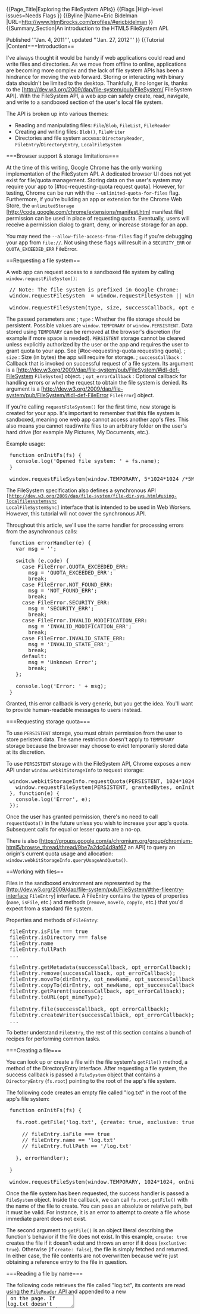 {{Page_Title|Exploring the FileSystem APIs}}
{{Flags
|High-level issues=Needs Flags
}}
{{Byline
|Name=Eric Bidelman
|URL=http://www.html5rocks.com/profiles/#ericbidelman
}}
{{Summary_Section|An introduction to the HTML5 FileSystem API.

Published '''Jan. 4, 2011''', updated '''Jan. 27, 2012'''
}}
{{Tutorial
|Content===Introduction==

I've always thought it would be handy if web applications could read and write files and directories. As we move from offline to online, applications are becoming more complex and the lack of file system APIs has been a hindrance for moving the web forward. Storing or interacting with binary data shouldn't be limited to the desktop. Thankfully, it no longer is, thanks to the [http://dev.w3.org/2009/dap/file-system/pub/FileSystem/ FileSystem API]. With the FileSystem API, a web app can safely create, read, navigate, and write to a sandboxed section of the user's local file system.

The API is broken up into various themes:

* Reading and manipulating files: <code>File</code>/<code>Blob</code>, <code>FileList</code>, <code>FileReader</code>
* Creating and writing files: <code>Blob()</code>, <code>FileWriter</code>
* Directories and file system access: <code>DirectoryReader</code>, <code>FileEntry</code>/<code>DirectoryEntry</code>, <code>LocalFileSystem</code>

===Browser support & storage limitations===

At the time of this writing, Google Chrome has the only working implementation of the FileSystem API. 
A dedicated browser UI does not yet exist for file/quota management. 
Storing data on the user's system may require your app to [#toc-requesting-quota request quota]. However, for testing, Chrome can be run with the <code>--unlimited-quota-for-files</code> flag. 
Furthermore, if you're building an app or extension for the Chrome Web Store, the <code>unlimitedStorage</code> [http://code.google.com/chrome/extensions/manifest.html manifest file] permission can be used in place of requesting quota. Eventually, users will receive a permission dialog to grant, deny, or increase storage for an app.

You may need the <code>--allow-file-access-from-files</code> flag if you're debugging your app from <code>file://</code>. Not using these flags will result in a <code>SECURITY_ERR</code> or <code>QUOTA_EXCEEDED_ERR</code> FileError.

==Requesting a file system==

A web app can request access to a sandboxed file system by calling <code>window.requestFileSystem()</code>:

<pre>
 // Note: The file system is prefixed in Google Chrome:
 window.requestFileSystem  = window.requestFileSystem &#124;&#124; window.webkitRequestFileSystem;
 
 window.requestFileSystem(type, size, successCallback, opt_errorCallback);
</pre>

The passed parameters are:
; <code>type</code>
: Whether the file storage should be persistent. Possible values are <code>window.TEMPORARY</code> or <code>window.PERSISTENT</code>. Data stored using <code>TEMPORARY</code> can be removed at the browser's discretion (for example if more space is needed). <code>PERSISTENT</code> storage cannot be cleared unless explicitly authorized by the user or the app and requires the user to grant quota to your app. See [#toc-requesting-quota requesting quota].
; <code>size</code>
: Size (in bytes) the app will require for storage.
; <code>successCallback</code>
: Callback that is invoked on successful request of a file system. Its argument is a [http://dev.w3.org/2009/dap/file-system/pub/FileSystem/#idl-def-FileSystem <code>FileSystem</code>] object.
; <code>opt_errorCallback</code>
: Optional callback for handling errors or when the request to obtain the file system is denied. Its argument is a [http://dev.w3.org/2009/dap/file-system/pub/FileSystem/#idl-def-FileError <code>FileError</code>] object.

If you're calling <code>requestFileSystem()</code> for the first time, new storage is created for your app. It's important to remember that this file system is sandboxed, meaning one web app cannot access another app's files. This also means you cannot read/write files to an arbitrary folder on the user's hard drive (for example My Pictures, My Documents, etc.).

Example usage:

<pre>
 function onInitFs(fs) {
   console.log('Opened file system: ' + fs.name);
 }
 
 window.requestFileSystem(window.TEMPORARY, 5*1024*1024 /*5MB*/, onInitFs, errorHandler);
</pre>

The FileSystem specification also defines a synchronous API <code>[http://dev.w3.org/2009/dap/file-system/file-dir-sys.html#using-localfilesystemsync LocalFileSystemSync]</code> interface that is intended to be used in Web Workers. However, this tutorial will not cover the synchronous API.

Throughout this article, we'll use the same handler for processing errors from the asynchronous calls:

<pre>
 function errorHandler(e) {
   var msg = '';
 
   switch (e.code) {
     case FileError.QUOTA_EXCEEDED_ERR:
       msg = 'QUOTA_EXCEEDED_ERR';
       break;
     case FileError.NOT_FOUND_ERR:
       msg = 'NOT_FOUND_ERR';
       break;
     case FileError.SECURITY_ERR:
       msg = 'SECURITY_ERR';
       break;
     case FileError.INVALID_MODIFICATION_ERR:
       msg = 'INVALID_MODIFICATION_ERR';
       break;
     case FileError.INVALID_STATE_ERR:
       msg = 'INVALID_STATE_ERR';
       break;
     default:
       msg = 'Unknown Error';
       break;
   };
 
   console.log('Error: ' + msg);
 }
</pre>

Granted, this error callback is very generic, but you get the idea. You'll want to provide human-readable messages to users instead.

===Requesting storage quota===

To use <code>PERSISTENT</code> storage, you must obtain permission from the user to store peristent data. The same restriction doesn't apply to <code>TEMPORARY</code> storage because the browser may choose to evict temporarily stored data at its discretion.

To use <code>PERSISTENT</code> storage with the FileSystem API, Chrome exposes a new API under <code>window.webkitStorageInfo</code> to request storage:

<pre>
 window.webkitStorageInfo.requestQuota(PERSISTENT, 1024*1024, function(grantedBytes) {
   window.requestFileSystem(PERSISTENT, grantedBytes, onInitFs, errorHandler);
 }, function(e) {
   console.log('Error', e);
 });
</pre>

Once the user has granted permission, there's no need to call <code>requestQuota()</code> in the future unless you wish to increase your app's quota. Subsequent calls for equal or lesser quota are a no-op.

There is also [https://groups.google.com/a/chromium.org/group/chromium-html5/browse_thread/thread/9be7a2dc04d9af67 an API] to query an origin's current quota usage and allocation: <code>window.webkitStorageInfo.queryUsageAndQuota()</code>.

==Working with files==

Files in the sandboxed environment are represented by the [http://dev.w3.org/2009/dap/file-system/pub/FileSystem/#the-fileentry-interface <code>FileEntry</code>] interface. 
A FileEntry contains the types of properties (<code>name</code>, <code>isFile</code>, etc.) and methods (<code>remove</code>, <code>moveTo</code>, <code>copyTo</code>, etc.) that you'd expect from a standard file system.

Properties and methods of <code>FileEntry</code>:

<pre>
 fileEntry.isFile === true
 fileEntry.isDirectory === false
 fileEntry.name
 fileEntry.fullPath
 ...
 
 fileEntry.getMetadata(successCallback, opt_errorCallback);
 fileEntry.remove(successCallback, opt_errorCallback);
 fileEntry.moveTo(dirEntry, opt_newName, opt_successCallback, opt_errorCallback);
 fileEntry.copyTo(dirEntry, opt_newName, opt_successCallback, opt_errorCallback);
 fileEntry.getParent(successCallback, opt_errorCallback);
 fileEntry.toURL(opt_mimeType);
 
 fileEntry.file(successCallback, opt_errorCallback);
 fileEntry.createWriter(successCallback, opt_errorCallback);
 ...
</pre>

To better understand <code>FileEntry</code>, the rest of this section contains a bunch of recipes for performing common tasks.

===Creating a file===

You can look up or create a file with the file system's <code>getFile()</code> method, a method of the DirectoryEntry interface. After requesting a file system, the success callback is passed a <code>FileSystem</code> object that contains a <code>DirectoryEntry</code> (<code>fs.root</code>) pointing to the root of the app's file system.

The following code creates an empty file called "log.txt" in the root of the app's file system:

<pre>
 function onInitFs(fs) {
 
   fs.root.getFile('log.txt', {create: true, exclusive: true}, function(fileEntry) {
 
     // fileEntry.isFile === true
     // fileEntry.name == 'log.txt'
     // fileEntry.fullPath == '/log.txt'
 
   }, errorHandler);
 
 }
 
 window.requestFileSystem(window.TEMPORARY, 1024*1024, onInitFs, errorHandler);
</pre>

Once the file system has been requested, the success handler is passed a <code>FileSystem</code> object. Inside the callback, we can call <code>fs.root.getFile()</code> with the name of the file to create. You can pass an absolute or relative path, but it must be valid. For instance, it is an error to attempt to create a file whose immediate parent does not exist. 

The second argument to <code>getFile()</code> is an object literal describing the function's behavior if the file does not exist. In this example, <code>create: true</code> creates the file if it doesn't exist and throws an error if it does (<code>exclusive: true</code>). Otherwise (if <code>create: false</code>), the file is simply fetched and returned. In either case, the file contents are not overwritten because we're just obtaining a reference entry to the file in question.

===Reading a file by name===

The following code retrieves the file called "log.txt", its contents are read using the <code>FileReader</code> API and appended to a new <textarea> on the page. If log.txt doesn't exist, an error is thrown.

<pre>
 function onInitFs(fs) {
 
   fs.root.getFile('log.txt', {}, function(fileEntry) {
 
     // Get a File object representing the file,
     // then use FileReader to read its contents.
     fileEntry.file(function(file) {
        var reader = new FileReader();
 
        reader.onloadend = function(e) {
          var txtArea = document.createElement('textarea');
          txtArea.value = this.result;
          document.body.appendChild(txtArea);
        };
 
        reader.readAsText(file);
     }, errorHandler);
 
   }, errorHandler);
 
 }
 
 window.requestFileSystem(window.TEMPORARY, 1024*1024, onInitFs, errorHandler);
</pre>

===Writing to a file===

The following code creates an empty file called "log.txt" (if it doesn't exist) and fills it with the text 'Lorem Ipsum'.

<pre>
 function onInitFs(fs) {
 
   fs.root.getFile('log.txt', {create: true}, function(fileEntry) {
 
     // Create a FileWriter object for our FileEntry (log.txt).
     fileEntry.createWriter(function(fileWriter) {
 
       fileWriter.onwriteend = function(e) {
         console.log('Write completed.');
       };
 
       fileWriter.onerror = function(e) {
         console.log('Write failed: ' + e.toString());
       };
 
       // Create a new Blob and write it to log.txt.
       var blob = new Blob(['Lorem Ipsum'], {type: 'text/plain'});
 
       fileWriter.write(blob);
 
     }, errorHandler);
 
   }, errorHandler);
 
 }
 
 window.requestFileSystem(window.TEMPORARY, 1024*1024, onInitFs, errorHandler);
</pre>

This time, we call the FileEntry's <code>createWriter()</code> method to obtain a <code>FileWriter</code> object. Inside the success callback, event handlers are set up for <code>error</code> and <code>writeend</code> events. The text data is written to the file by creating a blob, appending text to it, and passing the blob to <code>FileWriter.write()</code>.

===Appending data to a file===

The following code appends the text "Hello World" to the end of our log file. An error is thrown if the file does not exist.

<pre>
 function onInitFs(fs) {
 
   fs.root.getFile('log.txt', {create: false}, function(fileEntry) {
 
     // Create a FileWriter object for our FileEntry (log.txt).
     fileEntry.createWriter(function(fileWriter) {
 
       fileWriter.seek(fileWriter.length); // Start write position at EOF.
 
       // Create a new Blob and write it to log.txt.
       var blob = new Blob(['Hello World'], {type: 'text/plain'});
 
       fileWriter.write(blob);
 
     }, errorHandler);
 
   }, errorHandler);
 
 }
 
 window.requestFileSystem(window.TEMPORARY, 1024*1024, onInitFs, errorHandler);
</pre>

===Duplicating user-selected files===

The following code allows a user to select multiple files using <code><input type="file" multiple /></code> and creates copies of those files in the app's sandboxed file system.

<pre>
 <input type="file" id="myfile" multiple />
</pre>

<pre>
 document.querySelector('#myfile').onchange = function(e) {
   var files = this.files;
 
   window.requestFileSystem(window.TEMPORARY, 1024*1024, function(fs) {
     // Duplicate each file the user selected to the app's fs.
     for (var i = 0, file; file = files[i]; ++i) {
 
       // Capture current iteration's file in local scope for the getFile() callback.
       (function(f) {
         fs.root.getFile(f.name, {create: true, exclusive: true}, function(fileEntry) {
           fileEntry.createWriter(function(fileWriter) {
             fileWriter.write(f); // Note: write() can take a File or Blob object.
           }, errorHandler);
         }, errorHandler);
       })(file);
 
     }
   }, errorHandler);
 
 };
</pre>

Although we've used an input for the file import, one could easily leverage HTML5 Drag and Drop to achieve the same objective.

As noted in the comment, <code>FileWriter.write()</code> can accept a <code>Blob</code> or <code>File</code>. This is because <code>File</code> inherits from <code>Blob</code>. Therefore, all file objects are blobs.

===Removing a file===

The following code deletes the file 'log.txt'.

<pre>
 window.requestFileSystem(window.TEMPORARY, 1024*1024, function(fs) {
   fs.root.getFile('log.txt', {create: false}, function(fileEntry) {
 
     fileEntry.remove(function() { console.log('File removed.'); }, errorHandler);
 
   }, errorHandler);
 }, errorHandler);
</pre>

==Working with directories==

Directories in the sandbox are represented by the [http://dev.w3.org/2009/dap/file-system/pub/FileSystem/#the-directoryentry-interface <code>DirectoryEntry</code>] interface, which shares most of FileEntry's properties (they inherit from a common <code>Entry</code> interface). However, <code>DirectoryEntry</code> has additional methods for manipulating directories.

Properties and methods of <code>DirectoryEntry</code>:

<pre>
 dirEntry.isDirectory === true
 // See the section on FileEntry for other inherited properties/methods.
 ...
 
 var dirReader = dirEntry.createReader();
 dirEntry.getFile(path, opt_flags, opt_successCallback, opt_errorCallback);
 dirEntry.getDirectory(path, opt_flags, opt_successCallback, opt_errorCallback);
 dirEntry.removeRecursively(successCallback, opt_errorCallback);
 ...
</pre>

===Creating directories===

Use the <code>getDirectory()</code> method of <code>DirectoryEntry</code> to read or create directories. You can pass either a name or path as the directory to look up or create.

For example, the following code creates a directory named "MyPictures" in the root directory:

<pre>
 window.requestFileSystem(window.TEMPORARY, 1024*1024, function(fs) {
   fs.root.getDirectory('MyPictures', {create: true}, function(dirEntry) {
     ...
   }, errorHandler);
 }, errorHandler);
</pre>

===Subdirectories===

Creating a subdirectory is exactly the same as creating any other directory. However, the API throws an error if you attempt to create a directory whose immediate parent does not exist. The solution is to create each directory sequentially, which is rather tricky to do with an asynchronous API.

The following code creates a new hierarchy ("music/genres/jazz") in the root of the app's FileSystem by recursively adding each subdirectory after its parent folder has been created.

<pre>
 var path = 'music/genres/jazz/';
 
 function createDir(rootDirEntry, folders) {
   // Throw out './' or '/' and move on to prevent something like '/foo/.//bar'.
   if (folders[0] == '.' &#124;&#124; folders[0] == '') {
     folders = folders.slice(1);
   }
   rootDirEntry.getDirectory(folders[0], {create: true}, function(dirEntry) {
     // Recursively add the new subfolder (if we still have another to create).
     if (folders.length) {
       createDir(dirEntry, folders.slice(1));
     }
   }, errorHandler);
 };
 
 function onInitFs(fs) {
   createDir(fs.root, path.split('/')); // fs.root is a DirectoryEntry.
 }
 
 window.requestFileSystem(window.TEMPORARY, 1024*1024, onInitFs, errorHandler);
</pre>

Now that "music/genres/jazz" is in place, we can pass its full path to <code>getDirectory()</code> and create new subfolders or files under it. For example:

<pre>
 window.requestFileSystem(window.TEMPORARY, 1024*1024, function(fs) {
   fs.root.getFile('/music/genres/jazz/song.mp3', {create: true}, function(fileEntry) {
     ...
   }, errorHandler);
 }, errorHandler);
</pre>

===Reading a directory's contents===

To read the contents of a directory, create a <code>DirectoryReader</code> and call its <code>readEntries()</code> method. Note that there is no guarantee that all of a directory's entries will be returned in a single call to <code>readEntries()</code>. 
That means you need to keep calling <code>DirectoryReader.readEntries()</code> until no more results are returned. The following code demonstrates this:

<pre>
 <ul id="filelist"></ul>
</pre>

<pre>
 function toArray(list) {
   return Array.prototype.slice.call(list &#124;&#124; [], 0);
 }
 
 function listResults(entries) {
   // Document fragments can improve performance since they're only appended
   // to the DOM once. Only one browser reflow occurs.
   var fragment = document.createDocumentFragment();
 
   entries.forEach(function(entry, i) {
     var img = entry.isDirectory ? '<img src="folder-icon.gif">' :
                                   '<img src="file-icon.gif">';
     var li = document.createElement('li');
     li.innerHTML = [img, '<span>', entry.name, '</span>'].join('');
     fragment.appendChild(li);
   });
 
   document.querySelector('#filelist').appendChild(fragment);
 }
 
 function onInitFs(fs) {
 
   var dirReader = fs.root.createReader();
   var entries = [];
 
   // Call the reader.readEntries() until no more results are returned.
   var readEntries = function() {
      dirReader.readEntries (function(results) {
       if (!results.length) {
         listResults(entries.sort());
       } else {
         entries = entries.concat(toArray(results));
         readEntries();
       }
     }, errorHandler);
   };
 
   readEntries(); // Start reading dirs.
 
 }
 
 window.requestFileSystem(window.TEMPORARY, 1024*1024, onInitFs, errorHandler);
</pre>

===Removing a directory===

The <code>DirectoryEntry.remove()</code> method behaves just like [#toc-file-removing <code>FileEntry</code>]'s. The difference: attempting to delete a non-empty directory results in an error.

The following code removes the empty directory "jazz" from "/music/genres/":

<pre>
 window.requestFileSystem(window.TEMPORARY, 1024*1024, function(fs) {
   fs.root.getDirectory('music/genres/jazz', {}, function(dirEntry) {
 
     dirEntry.remove(function() { console.log('Directory removed.'); }, errorHandler);
 
   }, errorHandler);
 }, errorHandler);
</pre>

====Recursively removing a directory====

If you have a pesky directory that contains entries, <code>removeRecursively()</code> is your friend. It deletes the directory and its contents, recursively.

The following code recursively removes the directory "music" and all the files and directories that it contains:

<pre>
 window.requestFileSystem(window.TEMPORARY, 1024*1024, function(fs) {
   fs.root.getDirectory('/misc/../music', {}, function(dirEntry) {
 
     dirEntry.removeRecursively(function() { console.log('Directory removed.'); }, errorHandler);
 
   }, errorHandler);
 }, errorHandler);
</pre>

==Copying, renaming, and moving==

<code>FileEntry</code> and <code>DirectoryEntry</code> share common operations.

===Copying an entry===

Both <code>FileEntry</code> and <code>DirectoryEntry</code> have a <code>copyTo()</code> method for duplicating existing entries. This method automatically does a recursive copy on folders.

The following code example copies the file "me.png" from one directory to another:

<pre>
 function copy(cwd, src, dest) {
   cwd.getFile(src, {}, function(fileEntry) {
 
     cwd.getDirectory(dest, {}, function(dirEntry) {
       fileEntry.copyTo(dirEntry);
     }, errorHandler);
 
   }, errorHandler);
 }
 
 window.requestFileSystem(window.TEMPORARY, 1024*1024, function(fs) {
   copy(fs.root, '/folder1/me.png', 'folder2/mypics/');
 }, errorHandler);
</pre>

===Moving or renaming an entry===

The <code>moveTo()</code> method present in <code>FileEntry</code> and <code>DirectoryEntry</code> allows you to move or rename a file or directory. Its first argument is the parent directory to move the file under, and its second is an optional new name for the file. If a new name isn't provided, the file's original name is used.

The following example renames "me.png" to "you.png", but does not move the file:

<pre>
 function rename(cwd, src, newName) {
   cwd.getFile(src, {}, function(fileEntry) {
     fileEntry.moveTo(cwd, newName);
   }, errorHandler);
 }
 
 window.requestFileSystem(window.TEMPORARY, 1024*1024, function(fs) {
   rename(fs.root, 'me.png', 'you.png');
 }, errorHandler);
</pre>

The following example moves "me.png" (located in the root directory) to a folder named "newfolder".

<pre>
 function move(src, dirName) {
   fs.root.getFile(src, {}, function(fileEntry) {
 
     fs.root.getDirectory(dirName, {}, function(dirEntry) {
       fileEntry.moveTo(dirEntry);
     }, errorHandler);
 
   }, errorHandler);
 }
 
 window.requestFileSystem(window.TEMPORARY, 1024*1024, function(fs) {
   move('/me.png', 'newfolder/');
 }, errorHandler);
</pre>

==filesystem: URLs==

The FileSystem API exposes a new URL scheme, <code>filesystem:</code>, that can be used to fill <code>src</code> or <code>href</code> attributes. For example, if you wanted to display an image and have its [http://dev.w3.org/2009/dap/file-system/pub/FileSystem/#the-fileentry-interface <code>fileEntry</code>], calling <code>toURL()</code> would give you the file's <code>filesystem:</code> URL:

<pre>
 var img = document.createElement('img');
 img.src = fileEntry.toURL(); // filesystem:http://example.com/temporary/myfile.png
 document.body.appendChild(img);
</pre>

Alternatively, if you already have a <code>filesystem:</code> URL, <code>resolveLocalFileSystemURL()</code> will get you back the [http://dev.w3.org/2009/dap/file-system/pub/FileSystem/#the-fileentry-interface <code>fileEntry</code>]:

<pre>
 window.resolveLocalFileSystemURL = window.resolveLocalFileSystemURL &#124;&#124;
                                    window.webkitResolveLocalFileSystemURL;
 
 var url = 'filesystem:http://example.com/temporary/myfile.png';
 window.resolveLocalFileSystemURL(url, function(fileEntry) {
   ...
 });
</pre>

==Putting it all together==

===Basic example===

The demo in [http://www.html5rocks.com/en/tutorials/file/filesystem/ this article] will list the files/folders in the filesystem.

===HTML5 Terminal===

The HTML5 Terminal shell replicates some of the common operations in a UNIX filesystem (such as <code>cd</code>, <code>mkdir</code>, <code>rm</code>, <code>open</code>, and <code>cat</code>) by abstracting the FileSystem API. To add content, open the app, then drag and drop files from your desktop onto the terminal window. (Click the image caption to open the terminal.)

[[Image:xterminal2b.jpg]]<br/>
[http://www.htmlfivewow.com/demos/terminal/terminal.html ''Click here to open the HTML5 Terminal'']

==Use Cases==

There are several [http://www.html5rocks.com/tutorials#offline,storage storage options] available in HTML5, but the FileSystem is different in that it aims to satisfy client-side storage use cases not well served by databases. Generally, these are applications that deal with large binary blobs and/or share data with applications outside of the context of the browser.

The specification lists several use cases:

# Persistent uploader
#* When a file or directory is selected for upload, it copies the files into a local sandbox and uploads a chunk at a time.
#* Uploads can be restarted after browser crashes, network interruptions, etc.
# Video game, music, or other app with lots of media assets
#* It downloads one or several large tarballs, and expands them locally into a directory structure.
#* The same download works on any operating system.
#* It can manage prefetching just the next-to-be-needed assets in the background, so going to the next game level or activating a new feature doesn't require waiting for a download.
#* It uses those assets directly from its local cache, by direct file reads or by handing local URIs to image or video tags, WebGL asset loaders, etc.
#* The files may be of arbitrary binary format.
#* On the server side, a compressed tarball will often be much smaller than a collection of separately-compressed files. Also, 1 tarball instead of 1000 little files will involve fewer seeks, all else being equal.
# Audio/Photo editor with offline access or local cache for speed
#* The data blobs are potentially quite large, and are read-write.
#* It may want to do partial writes to files (ovewriting just the ID3/EXIF tags, for example).
#* The ability to organize project files by creating directories would be useful.
#* Edited files should be accessable by client-side applications [iTunes, Picasa].
# Offline video viewer
#* It downloads large files (>1GB) for later viewing.
#* It needs efficient seek + streaming.
#* It must be able to hand a URI to the video tag.
#* It should enable access to partly-downloaded files e.g. to let you watch the first episode of the DVD even if your download didn't complete before you got on the plane.
#* It should be able to pull a single episode out of the middle of a download and give just that to the video tag.
# Offline Web Mail Client
#* Downloads attachments and stores them locally.
#* Caches user-selected attachments for later upload.
#* Needs to be able to refer to cached attachments and image thumbnails for display and upload.
#* Should be able to trigger the UA's download manager just as if talking to a server.
#* Should be able to upload an email with attachments as a multipart post, rather than sending a file at a time in an XHR.

==Reference specifications==

* [http://dev.w3.org/2009/dap/file-system/pub/FileSystem/ FileSystem]
* [http://dev.w3.org/2009/dap/file-system/file-writer.html FileWriter]
* [http://dev.w3.org/2006/webapi/FileAPI/#dfn-filereader FileReader]
* [http://dev.w3.org/2006/webapi/FileAPI/ File]
* [http://dev.w3.org/2006/webapi/FileAPI/#dfn-Blob Blob]
|window_webkitRequestFileSystem;
 
 window_requestFileSystem(type, size, successCallback, opt_errorCallback);
</pre>

The passed parameters are:
; <code>type</code>
: Whether the file storage should be persistent_ Possible values are <code>window_TEMPORARY</code> or <code>window_PERSISTENT</code>_ Data stored using <code>TEMPORARY</code> can be removed at the browser's discretion (for example if more space is needed)_ <code>PERSISTENT</code> storage cannot be cleared unless explicitly authorized by the user or the app and requires the user to grant quota to your app_ See [#toc-requesting-quota requesting quota]_
; <code>size</code>
: Size (in bytes) the app will require for storage_
; <code>successCallback</code>
: Callback that is invoked on successful request of a file system_ Its argument is a [http://dev_w3_org/2009/dap/file-system/pub/FileSystem/#idl-def-FileSystem <code>FileSystem</code>] object_
; <code>opt_errorCallback</code>
: Optional callback for handling errors or when the request to obtain the file system is denied_ Its argument is a [http://dev_w3_org/2009/dap/file-system/pub/FileSystem/#idl-def-FileError <code>FileError</code>] object_

If you're calling <code>requestFileSystem()</code> for the first time, new storage is created for your app_ It's important to remember that this file system is sandboxed, meaning one web app cannot access another app's files_ This also means you cannot read/write files to an arbitrary folder on the user's hard drive (for example My Pictures, My Documents, etc_)_

Example usage:

<pre>
 function onInitFs(fs) {
   console_log('Opened file system: ' + fs_name);
 }
 
 window_requestFileSystem(window_TEMPORARY, 5*1024*1024 /*5MB*/, onInitFs, errorHandler);
</pre>

The FileSystem specification also defines a synchronous API <code>[http://dev_w3_org/2009/dap/file-system/file-dir-sys_html#using-localfilesystemsync LocalFileSystemSync]</code> interface that is intended to be used in Web Workers_ However, this tutorial will not cover the synchronous API_

Throughout this article, we'll use the same handler for processing errors from the asynchronous calls:

<pre>
 function errorHandler(e) {
   var msg='';
 
   switch (e.code) {
     case FileError.QUOTA_EXCEEDED_ERR:
       msg = 'QUOTA_EXCEEDED_ERR';
       break;
     case FileError.NOT_FOUND_ERR:
       msg = 'NOT_FOUND_ERR';
       break;
     case FileError.SECURITY_ERR:
       msg = 'SECURITY_ERR';
       break;
     case FileError.INVALID_MODIFICATION_ERR:
       msg = 'INVALID_MODIFICATION_ERR';
       break;
     case FileError.INVALID_STATE_ERR:
       msg = 'INVALID_STATE_ERR';
       break;
     default:
       msg = 'Unknown Error';
       break;
   };
 
   console.log('Error: ' + msg);
 }
</pre>

Granted, this error callback is very generic, but you get the idea. You'll want to provide human-readable messages to users instead.

===Requesting storage quota===

To use <code>PERSISTENT</code> storage, you must obtain permission from the user to store peristent data. The same restriction doesn't apply to <code>TEMPORARY</code> storage because the browser may choose to evict temporarily stored data at its discretion.

To use <code>PERSISTENT</code> storage with the FileSystem API, Chrome exposes a new API under <code>window.webkitStorageInfo</code> to request storage:

<pre>
 window.webkitStorageInfo.requestQuota(PERSISTENT, 1024*1024, function(grantedBytes) {
   window.requestFileSystem(PERSISTENT, grantedBytes, onInitFs, errorHandler);
 }, function(e) {
   console.log('Error', e);
 });
</pre>

Once the user has granted permission, there's no need to call <code>requestQuota()</code> in the future unless you wish to increase your app's quota. Subsequent calls for equal or lesser quota are a no-op.

There is also [https://groups.google.com/a/chromium.org/group/chromium-html5/browse_thread/thread/9be7a2dc04d9af67 an API] to query an origin's current quota usage and allocation: <code>window.webkitStorageInfo.queryUsageAndQuota()</code>.

==Working with files==

Files in the sandboxed environment are represented by the [http://dev.w3.org/2009/dap/file-system/pub/FileSystem/#the-fileentry-interface <code>FileEntry</code>] interface. 
A FileEntry contains the types of properties (<code>name</code>, <code>isFile</code>, etc.) and methods (<code>remove</code>, <code>moveTo</code>, <code>copyTo</code>, etc.) that you'd expect from a standard file system.

Properties and methods of <code>FileEntry</code>:

<pre>
 fileEntry.isFile === true
 fileEntry.isDirectory === false
 fileEntry.name
 fileEntry.fullPath
 ...
 
 fileEntry.getMetadata(successCallback, opt_errorCallback);
 fileEntry.remove(successCallback, opt_errorCallback);
 fileEntry.moveTo(dirEntry, opt_newName, opt_successCallback, opt_errorCallback);
 fileEntry.copyTo(dirEntry, opt_newName, opt_successCallback, opt_errorCallback);
 fileEntry.getParent(successCallback, opt_errorCallback);
 fileEntry.toURL(opt_mimeType);
 
 fileEntry.file(successCallback, opt_errorCallback);
 fileEntry.createWriter(successCallback, opt_errorCallback);
 ...
</pre>

To better understand <code>FileEntry</code>, the rest of this section contains a bunch of recipes for performing common tasks.

===Creating a file===

You can look up or create a file with the file system's <code>getFile()</code> method, a method of the DirectoryEntry interface. After requesting a file system, the success callback is passed a <code>FileSystem</code> object that contains a <code>DirectoryEntry</code> (<code>fs.root</code>) pointing to the root of the app's file system.

The following code creates an empty file called "log.txt" in the root of the app's file system:

<pre>
 function onInitFs(fs) {
 
   fs.root.getFile('log.txt', {create: true, exclusive: true}, function(fileEntry) {
 
     // fileEntry.isFile === true
     // fileEntry.name == 'log.txt'
     // fileEntry.fullPath == '/log.txt'
 
   }, errorHandler);
 
 }
 
 window.requestFileSystem(window.TEMPORARY, 1024*1024, onInitFs, errorHandler);
</pre>

Once the file system has been requested, the success handler is passed a <code>FileSystem</code> object. Inside the callback, we can call <code>fs.root.getFile()</code> with the name of the file to create. You can pass an absolute or relative path, but it must be valid. For instance, it is an error to attempt to create a file whose immediate parent does not exist. 

The second argument to <code>getFile()</code> is an object literal describing the function's behavior if the file does not exist. In this example, <code>create: true</code> creates the file if it doesn't exist and throws an error if it does (<code>exclusive: true</code>). Otherwise (if <code>create: false</code>), the file is simply fetched and returned. In either case, the file contents are not overwritten because we're just obtaining a reference entry to the file in question.

===Reading a file by name===

The following code retrieves the file called "log.txt", its contents are read using the <code>FileReader</code> API and appended to a new <textarea> on the page. If log.txt doesn't exist, an error is thrown.

<pre>
 function onInitFs(fs) {
 
   fs.root.getFile('log.txt', {}, function(fileEntry) {
 
     // Get a File object representing the file,
     // then use FileReader to read its contents.
     fileEntry.file(function(file) {
        var reader = new FileReader();
 
        reader.onloadend = function(e) {
          var txtArea = document.createElement('textarea');
          txtArea.value = this.result;
          document.body.appendChild(txtArea);
        };
 
        reader.readAsText(file);
     }, errorHandler);
 
   }, errorHandler);
 
 }
 
 window.requestFileSystem(window.TEMPORARY, 1024*1024, onInitFs, errorHandler);
</pre>

===Writing to a file===

The following code creates an empty file called "log.txt" (if it doesn't exist) and fills it with the text 'Lorem Ipsum'.

<pre>
 function onInitFs(fs) {
 
   fs.root.getFile('log.txt', {create: true}, function(fileEntry) {
 
     // Create a FileWriter object for our FileEntry (log.txt).
     fileEntry.createWriter(function(fileWriter) {
 
       fileWriter.onwriteend = function(e) {
         console.log('Write completed.');
       };
 
       fileWriter.onerror = function(e) {
         console.log('Write failed: ' + e.toString());
       };
 
       // Create a new Blob and write it to log.txt.
       var blob = new Blob(['Lorem Ipsum'], {type: 'text/plain'});
 
       fileWriter.write(blob);
 
     }, errorHandler);
 
   }, errorHandler);
 
 }
 
 window.requestFileSystem(window.TEMPORARY, 1024*1024, onInitFs, errorHandler);
</pre>

This time, we call the FileEntry's <code>createWriter()</code> method to obtain a <code>FileWriter</code> object. Inside the success callback, event handlers are set up for <code>error</code> and <code>writeend</code> events. The text data is written to the file by creating a blob, appending text to it, and passing the blob to <code>FileWriter.write()</code>.

===Appending data to a file===

The following code appends the text "Hello World" to the end of our log file. An error is thrown if the file does not exist.

<pre>
 function onInitFs(fs) {
 
   fs.root.getFile('log.txt', {create: false}, function(fileEntry) {
 
     // Create a FileWriter object for our FileEntry (log.txt).
     fileEntry.createWriter(function(fileWriter) {
 
       fileWriter.seek(fileWriter.length); // Start write position at EOF.
 
       // Create a new Blob and write it to log.txt.
       var blob = new Blob(['Hello World'], {type: 'text/plain'});
 
       fileWriter.write(blob);
 
     }, errorHandler);
 
   }, errorHandler);
 
 }
 
 window.requestFileSystem(window.TEMPORARY, 1024*1024, onInitFs, errorHandler);
</pre>

===Duplicating user-selected files===

The following code allows a user to select multiple files using <code><input type="file" multiple /></code> and creates copies of those files in the app's sandboxed file system.

<pre>
 <input type="file" id="myfile" multiple />
</pre>

<pre>
 document.querySelector('#myfile').onchange = function(e) {
   var files = this.files;
 
   window.requestFileSystem(window.TEMPORARY, 1024*1024, function(fs) {
     // Duplicate each file the user selected to the app's fs.
     for (var i = 0, file; file = files[i]; ++i) {
 
       // Capture current iteration's file in local scope for the getFile() callback.
       (function(f) {
         fs.root.getFile(f.name, {create: true, exclusive: true}, function(fileEntry) {
           fileEntry.createWriter(function(fileWriter) {
             fileWriter.write(f); // Note: write() can take a File or Blob object.
           }, errorHandler);
         }, errorHandler);
       })(file);
 
     }
   }, errorHandler);
 
 };
</pre>

Although we've used an input for the file import, one could easily leverage HTML5 Drag and Drop to achieve the same objective.

As noted in the comment, <code>FileWriter.write()</code> can accept a <code>Blob</code> or <code>File</code>. This is because <code>File</code> inherits from <code>Blob</code>. Therefore, all file objects are blobs.

===Removing a file===

The following code deletes the file 'log.txt'.

<pre>
 window.requestFileSystem(window.TEMPORARY, 1024*1024, function(fs) {
   fs.root.getFile('log.txt', {create: false}, function(fileEntry) {
 
     fileEntry.remove(function() { console.log('File removed.'); }, errorHandler);
 
   }, errorHandler);
 }, errorHandler);
</pre>

==Working with directories==

Directories in the sandbox are represented by the [http://dev.w3.org/2009/dap/file-system/pub/FileSystem/#the-directoryentry-interface <code>DirectoryEntry</code>] interface, which shares most of FileEntry's properties (they inherit from a common <code>Entry</code> interface). However, <code>DirectoryEntry</code> has additional methods for manipulating directories.

Properties and methods of <code>DirectoryEntry</code>:

<pre>
 dirEntry.isDirectory === true
 // See the section on FileEntry for other inherited properties/methods.
 ...
 
 var dirReader = dirEntry.createReader();
 dirEntry.getFile(path, opt_flags, opt_successCallback, opt_errorCallback);
 dirEntry.getDirectory(path, opt_flags, opt_successCallback, opt_errorCallback);
 dirEntry.removeRecursively(successCallback, opt_errorCallback);
 ...
</pre>

===Creating directories===

Use the <code>getDirectory()</code> method of <code>DirectoryEntry</code> to read or create directories. You can pass either a name or path as the directory to look up or create.

For example, the following code creates a directory named "MyPictures" in the root directory:

<pre>
 window.requestFileSystem(window.TEMPORARY, 1024*1024, function(fs) {
   fs.root.getDirectory('MyPictures', {create: true}, function(dirEntry) {
     ...
   }, errorHandler);
 }, errorHandler);
</pre>

===Subdirectories===

Creating a subdirectory is exactly the same as creating any other directory. However, the API throws an error if you attempt to create a directory whose immediate parent does not exist. The solution is to create each directory sequentially, which is rather tricky to do with an asynchronous API.

The following code creates a new hierarchy ("music/genres/jazz") in the root of the app's FileSystem by recursively adding each subdirectory after its parent folder has been created.

<pre>
 var path = 'music/genres/jazz/';
 
 function createDir(rootDirEntry, folders) {
   // Throw out './' or '/' and move on to prevent something like '/foo/.//bar'.
   if (folders[0] == '.' || folders[0] == '') {
     folders = folders.slice(1);
   }
   rootDirEntry.getDirectory(folders[0], {create: true}, function(dirEntry) {
     // Recursively add the new subfolder (if we still have another to create).
     if (folders.length) {
       createDir(dirEntry, folders.slice(1));
     }
   }, errorHandler);
 };
 
 function onInitFs(fs) {
   createDir(fs.root, path.split('/')); // fs.root is a DirectoryEntry.
 }
 
 window.requestFileSystem(window.TEMPORARY, 1024*1024, onInitFs, errorHandler);
</pre>

Now that "music/genres/jazz" is in place, we can pass its full path to <code>getDirectory()</code> and create new subfolders or files under it. For example:

<pre>
 window.requestFileSystem(window.TEMPORARY, 1024*1024, function(fs) {
   fs.root.getFile('/music/genres/jazz/song.mp3', {create: true}, function(fileEntry) {
     ...
   }, errorHandler);
 }, errorHandler);
</pre>

===Reading a directory's contents===

To read the contents of a directory, create a <code>DirectoryReader</code> and call its <code>readEntries()</code> method. Note that there is no guarantee that all of a directory's entries will be returned in a single call to <code>readEntries()</code>. 
That means you need to keep calling <code>DirectoryReader.readEntries()</code> until no more results are returned. The following code demonstrates this:

<pre>
 <ul id="filelist"></ul>
</pre>

<pre>
 function toArray(list) {
   return Array.prototype.slice.call(list || [], 0);
 }
 
 function listResults(entries) {
   // Document fragments can improve performance since they're only appended
   // to the DOM once. Only one browser reflow occurs.
   var fragment = document.createDocumentFragment();
 
   entries.forEach(function(entry, i) {
     var img = entry.isDirectory ? '<img src="folder-icon.gif">' :
                                   '<img src="file-icon.gif">';
     var li = document.createElement('li');
     li.innerHTML = [img, '<span>', entry.name, '</span>'].join('');
     fragment.appendChild(li);
   });
 
   document.querySelector('#filelist').appendChild(fragment);
 }
 
 function onInitFs(fs) {
 
   var dirReader = fs.root.createReader();
   var entries = [];
 
   // Call the reader.readEntries() until no more results are returned.
   var readEntries = function() {
      dirReader.readEntries (function(results) {
       if (!results.length) {
         listResults(entries.sort());
       } else {
         entries = entries.concat(toArray(results));
         readEntries();
       }
     }, errorHandler);
   };
 
   readEntries(); // Start reading dirs.
 
 }
 
 window.requestFileSystem(window.TEMPORARY, 1024*1024, onInitFs, errorHandler);
</pre>

===Removing a directory===

The <code>DirectoryEntry.remove()</code> method behaves just like [#toc-file-removing <code>FileEntry</code>]'s. The difference: attempting to delete a non-empty directory results in an error.

The following code removes the empty directory "jazz" from "/music/genres/":

<pre>
 window.requestFileSystem(window.TEMPORARY, 1024*1024, function(fs) {
   fs.root.getDirectory('music/genres/jazz', {}, function(dirEntry) {
 
     dirEntry.remove(function() { console.log('Directory removed.'); }, errorHandler);
 
   }, errorHandler);
 }, errorHandler);
</pre>

====Recursively removing a directory====

If you have a pesky directory that contains entries, <code>removeRecursively()</code> is your friend. It deletes the directory and its contents, recursively.

The following code recursively removes the directory "music" and all the files and directories that it contains:

<pre>
 window.requestFileSystem(window.TEMPORARY, 1024*1024, function(fs) {
   fs.root.getDirectory('/misc/../music', {}, function(dirEntry) {
 
     dirEntry.removeRecursively(function() { console.log('Directory removed.'); }, errorHandler);
 
   }, errorHandler);
 }, errorHandler);
</pre>

==Copying, renaming, and moving==

<code>FileEntry</code> and <code>DirectoryEntry</code> share common operations.

===Copying an entry===

Both <code>FileEntry</code> and <code>DirectoryEntry</code> have a <code>copyTo()</code> method for duplicating existing entries. This method automatically does a recursive copy on folders.

The following code example copies the file "me.png" from one directory to another:

<pre>
 function copy(cwd, src, dest) {
   cwd.getFile(src, {}, function(fileEntry) {
 
     cwd.getDirectory(dest, {}, function(dirEntry) {
       fileEntry.copyTo(dirEntry);
     }, errorHandler);
 
   }, errorHandler);
 }
 
 window.requestFileSystem(window.TEMPORARY, 1024*1024, function(fs) {
   copy(fs.root, '/folder1/me.png', 'folder2/mypics/');
 }, errorHandler);
</pre>

===Moving or renaming an entry===

The <code>moveTo()</code> method present in <code>FileEntry</code> and <code>DirectoryEntry</code> allows you to move or rename a file or directory. Its first argument is the parent directory to move the file under, and its second is an optional new name for the file. If a new name isn't provided, the file's original name is used.

The following example renames "me.png" to "you.png", but does not move the file:

<pre>
 function rename(cwd, src, newName) {
   cwd.getFile(src, {}, function(fileEntry) {
     fileEntry.moveTo(cwd, newName);
   }, errorHandler);
 }
 
 window.requestFileSystem(window.TEMPORARY, 1024*1024, function(fs) {
   rename(fs.root, 'me.png', 'you.png');
 }, errorHandler);
</pre>

The following example moves "me.png" (located in the root directory) to a folder named "newfolder".

<pre>
 function move(src, dirName) {
   fs.root.getFile(src, {}, function(fileEntry) {
 
     fs.root.getDirectory(dirName, {}, function(dirEntry) {
       fileEntry.moveTo(dirEntry);
     }, errorHandler);
 
   }, errorHandler);
 }
 
 window.requestFileSystem(window.TEMPORARY, 1024*1024, function(fs) {
   move('/me.png', 'newfolder/');
 }, errorHandler);
</pre>

==filesystem: URLs==

The FileSystem API exposes a new URL scheme, <code>filesystem:</code>, that can be used to fill <code>src</code> or <code>href</code> attributes. For example, if you wanted to display an image and have its [http://dev.w3.org/2009/dap/file-system/pub/FileSystem/#the-fileentry-interface <code>fileEntry</code>], calling <code>toURL()</code> would give you the file's <code>filesystem:</code> URL:

<pre>
 var img = document.createElement('img');
 img.src = fileEntry.toURL(); // filesystem:http://example.com/temporary/myfile.png
 document.body.appendChild(img);
</pre>

Alternatively, if you already have a <code>filesystem:</code> URL, <code>resolveLocalFileSystemURL()</code> will get you back the [http://dev.w3.org/2009/dap/file-system/pub/FileSystem/#the-fileentry-interface <code>fileEntry</code>]:

<pre>
 window.resolveLocalFileSystemURL = window.resolveLocalFileSystemURL {{!}}{{!}}
                                    window.webkitResolveLocalFileSystemURL;
 
 var url = 'filesystem:http://example.com/temporary/myfile.png';
 window.resolveLocalFileSystemURL(url, function(fileEntry) {
   ...
 });
</pre>

==Putting it all together==

===Basic example===

The demo in [http://www.html5rocks.com/en/tutorials/file/filesystem/ this article] will list the files/folders in the filesystem.

===HTML5 Terminal===

The HTML5 Terminal shell replicates some of the common operations in a UNIX filesystem (such as <code>cd</code>, <code>mkdir</code>, <code>rm</code>, <code>open</code>, and <code>cat</code>) by abstracting the FileSystem API. To add content, open the app, then drag and drop files from your desktop onto the terminal window. (Click the image caption to open the terminal.)

[[Image:xterminal2.jpg]]<br/>
[http://www.htmlfivewow.com/demos/terminal/terminal.html ''Click here to open the HTML5 Terminal'']

==Use Cases==

There are several [http://www.html5rocks.com/tutorials#offline,storage storage options] available in HTML5, but the FileSystem is different in that it aims to satisfy client-side storage use cases not well served by databases. Generally, these are applications that deal with large binary blobs and/or share data with applications outside of the context of the browser.

The specification lists several use cases:

# Persistent uploader
#* When a file or directory is selected for upload, it copies the files into a local sandbox and uploads a chunk at a time.
#* Uploads can be restarted after browser crashes, network interruptions, etc.
# Video game, music, or other app with lots of media assets
#* It downloads one or several large tarballs, and expands them locally into a directory structure.
#* The same download works on any operating system.
#* It can manage prefetching just the next-to-be-needed assets in the background, so going to the next game level or activating a new feature doesn't require waiting for a download.
#* It uses those assets directly from its local cache, by direct file reads or by handing local URIs to image or video tags, WebGL asset loaders, etc.
#* The files may be of arbitrary binary format.
#* On the server side, a compressed tarball will often be much smaller than a collection of separately-compressed files. Also, 1 tarball instead of 1000 little files will involve fewer seeks, all else being equal.
# Audio/Photo editor with offline access or local cache for speed
#* The data blobs are potentially quite large, and are read-write.
#* It may want to do partial writes to files (ovewriting just the ID3/EXIF tags, for example).
#* The ability to organize project files by creating directories would be useful.
#* Edited files should be accessable by client-side applications [iTunes, Picasa].
# Offline video viewer
#* It downloads large files (>1GB) for later viewing.
#* It needs efficient seek + streaming.
#* It must be able to hand a URI to the video tag.
#* It should enable access to partly-downloaded files e.g. to let you watch the first episode of the DVD even if your download didn't complete before you got on the plane.
#* It should be able to pull a single episode out of the middle of a download and give just that to the video tag.
# Offline Web Mail Client
#* Downloads attachments and stores them locally.
#* Caches user-selected attachments for later upload.
#* Needs to be able to refer to cached attachments and image thumbnails for display and upload.
#* Should be able to trigger the UA's download manager just as if talking to a server.
#* Should be able to upload an email with attachments as a multipart post, rather than sending a file at a time in an XHR.

==Reference specifications==

* [http://dev.w3.org/2009/dap/file-system/pub/FileSystem/ FileSystem]
* [http://dev.w3.org/2009/dap/file-system/file-writer.html FileWriter]
* [http://dev.w3.org/2006/webapi/FileAPI/#dfn-filereader FileReader]
* [http://dev.w3.org/2006/webapi/FileAPI/ File]
* [http://dev.w3.org/2006/webapi/FileAPI/#dfn-Blob Blob]
}}
{{Compatibility_Section
|Not_required=No
|Desktop_rows={{Compatibility Table Desktop Row
|Feature=Filesystem API
|Chrome_supported=Yes
|Chrome_version=11
|Chrome_prefixed_supported=Yes
|Chrome_prefixed_version=11
|Firefox_supported=No
|Firefox_version=
|Firefox_prefixed_supported=No
|Firefox_prefixed_version=
|Internet_explorer_supported=No
|Internet_explorer_version=
|Internet_explorer_prefixed_supported=No
|Internet_explorer_prefixed_version=
|Opera_supported=No
|Opera_version=
|Opera_prefixed_supported=No
|Opera_prefixed_version=
|Safari_supported=No
|Safari_version=
|Safari_prefixed_supported=No
|Safari_prefixed_version=
}}
|Mobile_rows={{Compatibility Table Mobile Row
|Feature=Filesystem API
|Android_supported=No
|Android_version=
|Android_prefixed_supported=No
|Android_prefixed_version=
|Firefox_mobile_supported=No
|Firefox_mobile_version=
|Firefox_mobile_prefixed_supported=No
|Firefox_mobile_prefixed_version=
|IE_phone_supported=No
|IE_phone_version=
|IE_phone_prefixed_supported=No
|IE_phone_prefixed_version=
|Opera_mobile_supported=No
|Opera_mobile_version=
|Opera_mobile_prefixed_supported=No
|Opera_mobile_prefixed_version=
|Safari_mobile_supported=No
|Safari_mobile_version=
|Safari_mobile_prefixed_supported=No
|Safari_mobile_prefixed_version=
}}
|Notes_rows=
}}
{{See_Also_Section}}
{{Topics|FileAPI, Webstorage}}
{{External_Attribution
|Is_CC-BY-SA=No
|Sources=HTML5Rocks
|MDN_link=
|MSDN_link=
|HTML5Rocks_link=http://www.html5rocks.com/tutorials/file/filesystem/
}}
